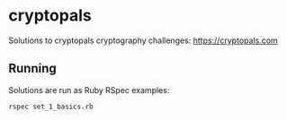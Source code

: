 # cryptopals
Solutions to cryptopals cryptography challenges: https://cryptopals.com

## Running

Solutions are run as Ruby RSpec examples:

```
rspec set_1_basics.rb
```
